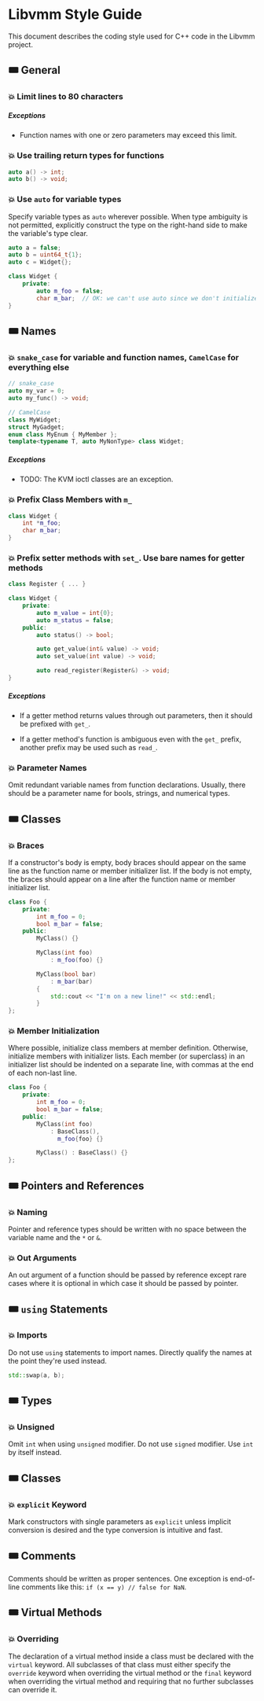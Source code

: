 # Libvmm Style Guide

<!--For low-level styling (spaces, parentheses, brace placement, etc), all code should follow the format specified in `.clang-format` in the project root.-->

<!--**Important: Make sure you use `clang-format` version 10 or later!**-->

This document describes the coding style used for C++ code in the Libvmm project.

[](#general)
## 🎟 General

[](#general-line-length)
### 💥 Limit lines to 80 characters

##### Exceptions

* Function names with one or zero parameters may exceed this limit.

[](#general-return-type)
### 💥 Use trailing return types for functions

```cpp
auto a() -> int;
auto b() -> void;
```

[](#general-variable-types)
### 💥 Use `auto` for variable types

Specify variable types as `auto` wherever possible. When type ambiguity is not
permitted, explicitly construct the type on the right-hand side to make the
variable's type clear.

```cpp
auto a = false;
auto b = uint64_t{1};
auto c = Widget{};

class Widget {
    private:
        auto m_foo = false;
        char m_bar;  // OK: we can't use auto since we don't initialize m_foo here
}
```

[](#names)
## 🎟 Names

[](#names-basic)
### 💥 `snake_case` for variable and function names, `CamelCase` for everything else

```cpp
// snake_case
auto my_var = 0;
auto my_func() -> void;

// CamelCase
class MyWidget;
struct MyGadget;
enum class MyEnum { MyMember };
template<typename T, auto MyNonType> class Widget;
```

##### Exceptions

* TODO: The KVM ioctl classes are an exception.

[](#names-data-members)
### 💥 Prefix Class Members with `m_`

```cpp
class Widget {
    int *m_foo;
    char m_bar;
}
```

[](#names-setter-getter)
### 💥 Prefix setter methods with `set_`. Use bare names for getter methods

```cpp
class Register { ... }

class Widget {
    private:
        auto m_value = int{0};
        auto m_status = false;
    public:
        auto status() -> bool;

        auto get_value(int& value) -> void;
        auto set_value(int value) -> void;

        auto read_register(Register&) -> void;
}
```

##### Exceptions

* If a getter method returns values through out parameters, then it should be
  prefixed with `get_`.

* If a getter method's function is ambiguous even with the `get_` prefix,
  another prefix may be used such as `read_`.

<!--[](#names-if-exists) When there are two getters for a variable, and one of
them automatically makes sure the requested object is instantiated, prefix that
getter function which with `ensure_`. As it ensures that an object is created,
it should consequently also return a reference, not a pointer.-->

[](#names-variable-name-in-function-decl)
### 💥 Parameter Names
Omit redundant variable names from function declarations. Usually, there should
be a parameter name for bools, strings, and numerical types.

<!--[](#names-enum-to-bool) Prefer enums to bools on function parameters if
callers are likely to be passing constants, since named constants are easier to
read at the call site. An exception to this rule is a setter function, where
the name of the function already makes clear what the boolean is.-->

<!--[](#names-const-to-define) Prefer `const` to `#define`. Prefer inline
functions to macros.-->

<!--[](#names-define-constants) `#defined` constants should use all uppercase
names with words separated by underscores.-->

<!--[](#header-guards) Use `#pragma once` instead of `#define` and `#ifdef` for
header guards.-->

[](#classes)
## 🎟 Classes

[](#classes-braces)
### 💥 Braces

If a constructor's body is empty, body braces should appear on the same line as
the function name or member initializer list. If the body is not empty, the
braces should appear on a line after the function name or member initializer
list.

```cpp
class Foo {
    private:
        int m_foo = 0;
        bool m_bar = false;
    public:
        MyClass() {}

        MyClass(int foo)
            : m_foo(foo) {}

        MyClass(bool bar)
            : m_bar(bar)
        {
            std::cout << "I'm on a new line!" << std::endl;
        }
};
```

[](#classes-member-init)
### 💥 Member Initialization

Where possible, initialize class members at member definition. Otherwise,
initialize members with initializer lists. Each member (or superclass) in an
initializer list should be indented on a separate line, with commas at the end
of each non-last line.

```cpp
class Foo {
    private:
        int m_foo = 0;
        bool m_bar = false;
    public:
        MyClass(int foo)
            : BaseClass(),
              m_foo{foo} {}

        MyClass() : BaseClass() {}
};
```

[](#pointers)
## 🎟 Pointers and References

[](#pointers-name)
### 💥 Naming

Pointer and reference types should be written with no space between the
variable name and the `*` or `&`.

[](#pointers-out-argument)
### 💥 Out Arguments

An out argument of a function should be passed by reference except rare cases
where it is optional in which case it should be passed by pointer.

[](#using)
## 🎟 `using` Statements

[](#using-imports)
### 💥 Imports

Do not use `using` statements to import names. Directly qualify the names at the point they're used instead.

```cpp
std::swap(a, b);
```

[](#types)
## 🎟 Types

[](#types-unsigned)
### 💥 Unsigned

Omit `int` when using `unsigned` modifier. Do not use `signed` modifier. Use
`int` by itself instead.

[](#classes)
## 🎟 Classes

[](#classes-explicit)
### 💥 `explicit` Keyword

Mark constructors with single parameters as `explicit` unless implicit
conversion is desired and the type conversion is intuitive and fast.

[](#comments)
## 🎟 Comments

Comments should be written as proper sentences. One exception is end-of-line
comments like this: `if (x == y) // false for NaN`.

[](#virtual)
## 🎟 Virtual Methods

[](#virtual-override)
### 💥 Overriding

The declaration of a virtual method inside a class must be declared with the
`virtual` keyword. All subclasses of that class must either specify the
`override` keyword when overriding the virtual method or the `final` keyword
when overriding the virtual method and requiring that no further subclasses can
override it.
